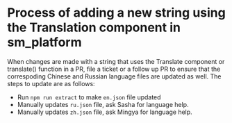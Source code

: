 # Process of adding a new string using the Translation component in sm_platform
When changes are made with a string that uses the Translate component or translate() function in a PR, file a ticket or a follow up PR to ensure that the correspoding Chinese and Russian language files are updated as well.
The steps to update are as follows:
* Run `npm run extract` to make `en.json` file updated
* Manually updates `ru.json` file, ask Sasha for language help.
* Manually updates `zh.json` file, ask Mingya for language help.
